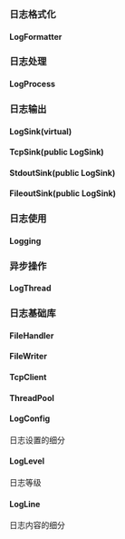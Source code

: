 ### 日志格式化
#### LogFormatter

### 日志处理
#### LogProcess

### 日志输出
#### LogSink(virtual)
#### TcpSink(public LogSink)
#### StdoutSink(public LogSink)
#### FileoutSink(public LogSink)

### 日志使用
#### Logging

### 异步操作
#### LogThread

### 日志基础库
#### FileHandler
#### FileWriter
#### TcpClient
#### ThreadPool
#### LogConfig
日志设置的细分
#### LogLevel
日志等级
#### LogLine
日志内容的细分
